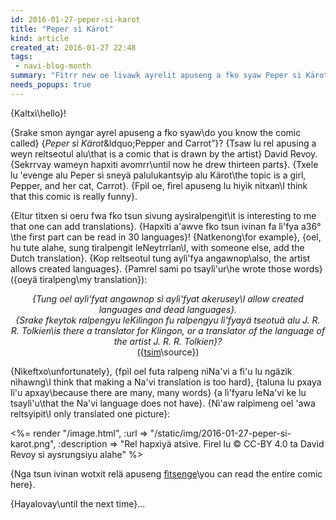 ```yaml
---
id: 2016-01-27-peper-si-karot
title: "Peper sì Kärot"
kind: article
created_at: 2016-01-27 22:48
tags:
 - navi-blog-month
summary: "Fìtrr new oe livawk ayrelit apuseng a fko syaw Peper sì Kärot..."
needs_popups: true
---
```


{Kaltxì\hello}!

{Srake smon ayngar ayrel apuseng a fko syaw\do you know the comic called}
{<i>Peper sì Kärot</i>\&ldquo;Pepper and Carrot&rdquo;}?
{Tsaw lu rel apusing a weyn reltseotul alu\that is a comic that is drawn by the artist}
David Revoy.
{Sekrrvay wameyn hapxìti avomrr\until now he drew thirteen parts}.
{Txele lu 'evenge alu Peper sì sneyä palulukantsyìp alu Kärot\the topic is a girl, Pepper, and her cat, Carrot}.
{Fpìl oe, fìrel apuseng lu hiyìk nìtxan\I think that this comic is really funny}.

{Eltur tìtxen si oeru fwa fko tsun sivung aysìralpengit\it is interesting to me that one can add translations}.
{Hapxìti a'awve fko tsun ivinan fa lì'fya a36&deg;\the first part can be read in 30 languages}!
{Natkenong\for example},
{oel, hu tute alahe, sung tìralpengit leNeytrrlan\I, with someone else, add the Dutch translation}.
{Kop reltseotul tung aylì'fya angawnop\also, the artist allows created languages}.
{Pamrel sami po tsaylì'ur\he wrote those words}
({oeyä tìralpeng\my translation}):

<center>
<i>
{Tung oel aylì'fyat angawnop sì aylì'fyat akerusey\I allow created languages and dead languages}.<br>
{Srake fkeytok ralpengyu leKìlìngon fu ralpengyu lì'fyayä tseotuä alu J. R. R. Tolkien\is there a translator for Klingon, or a translator of the language of the artist J. R. R. Tolkien}?
</i>
<br>
({<a href="http://peppercarrot.com/article265/svg-experimentations-and-multilingual-support">tsim</a>\source})
</center>

{Nìkeftxo\unfortunately},
{fpìl oel futa ralpeng nìNa'vi a fì'u lu ngäzìk nìhawng\I think that making a Na'vi translation is too hard},
{taluna lu pxaya lì'u apxay\because there are many, many words}
{a lì'fyaru leNa'vi ke lu tsaylì'u\that the Na'vi language does not have}. 
{Nì'aw ralpìmeng oel 'awa reltsyìpit\I only translated one picture}:

<%= render "/image.html", :url => "/static/img/2016-01-27-peper-si-karot.png", :description => "Rel hapxìyä atsìve. Fìrel lu &copy; CC-BY 4.0 ta David Revoy sì aysrungsiyu alahe" %>

{Nga tsun ivinan wotxit relä apuseng <a href="http://peppercarrot.com">fìtsenge</a>\you can read the entire comic here}.

{Hayalovay\until the next time}...
